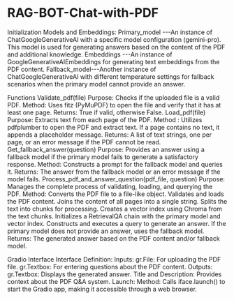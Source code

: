 # RAG-BOT-Chat-with-PDF


   Initialization
        Models and Embeddings:
             Primary_model ---An instance of ChatGoogleGenerativeAI with a specific model configuration (gemini-pro). This 
                              model is used for generating answers based on the content of the PDF and additional 
                              knowledge.
             Embeddings    ---An instance of GoogleGenerativeAIEmbeddings for generating text embeddings from the PDF 
                              content.
             Fallback_model---Another instance of ChatGoogleGenerativeAI with different temperature settings for fallback 
                              scenarios when the primary model cannot provide an answer.


          
  
   
   
   Functions
        Validate_pdf(file)
             Purpose: Checks if the uploaded file is a valid PDF.
             Method: Uses fitz (PyMuPDF) to open the file and verify that it has at least one page.
             Returns: True if valid, otherwise False.
        Load_pdf(file)
             Purpose: Extracts text from each page of the PDF.
             Method : Utilizes pdfplumber to open the PDF and extract text. If a page contains no text, it appends a 
                      placeholder message.
             Returns: A list of text strings, one per page, or an error message if the PDF cannot be read.
        Get_fallback_answer(question)
             Purpose: Provides an answer using a fallback model if the primary model fails to generate a satisfactory 
                      response.
             Method: Constructs a prompt for the fallback model and queries it.
             Returns: The answer from the fallback model or an error message if the model fails.
        Process_pdf_and_answer_question(pdf_file, question)
             Purpose: Manages the complete process of validating, loading, and querying the PDF.
             Method:
                    Converts the PDF file to a file-like object.
                    Validates and loads the PDF content.
                    Joins the content of all pages into a single string.
                    Splits the text into chunks for processing.
                    Creates a vector index using Chroma from the text chunks.
                    Initializes a RetrievalQA chain with the primary model and vector index.
                    Constructs and executes a query to generate an answer.
                    If the primary model does not provide an answer, uses the fallback model.
             Returns: The generated answer based on the PDF content and/or fallback model.



   
   
   
   
   Gradio Interface
         Interface Definition:
              Inputs:
                   gr.File: For uploading the PDF file.
                   gr.Textbox: For entering questions about the PDF content.
              Outputs:
                   gr.Textbox: Displays the generated answer.
                   Title and Description: Provides context about the PDF Q&A system.
         Launch:
              Method: Calls iface.launch() to start the Gradio app, making it accessible through a web browser.
